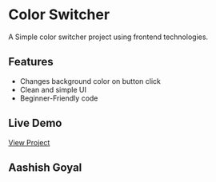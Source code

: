 # Color Switcher
A Simple color switcher project using frontend technologies.

## Features
- Changes background color on button click
- Clean and simple UI
- Beginner-Friendly code

## Live Demo
[View Project](https://aashishxgoyal.github.io/Color_Switcher/)

## Aashish Goyal
